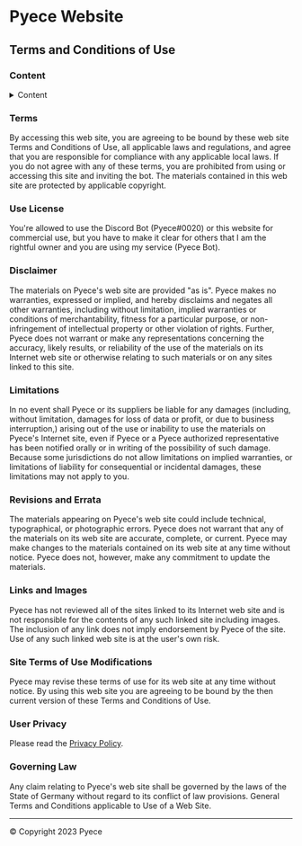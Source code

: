 # Pyece Website

## Terms and Conditions of Use

### Content

<details>
  <summary>Content</summary>

- [Terms](#terms)
- [Use License](#license)
- [Disclaimer](#disclaimer)
- [Limitations](#limitations)
- [Revisions and Errata](#revisions-errata)
- [Links and Images](#links-images)
- [Site Terms of Use Modifications](#modifications)
- [User Privacy](#privacy)
- [Governing Law](#law)

</details>

### Terms

By accessing this web site, you are agreeing to be bound by these web site Terms and Conditions of Use, all applicable laws and regulations, and agree that you are responsible for compliance with any applicable local laws. If you do not agree with any of these terms, you are prohibited from using or accessing this site and inviting the bot. The materials contained in this web site are protected by applicable copyright.

### Use License

You're allowed to use the Discord Bot (Pyece#0020) or this website for commercial use, but you have to make it clear for others that I am the rightful owner and you are using my service (Pyece Bot).

### Disclaimer

The materials on Pyece's web site are provided "as is". Pyece makes no warranties, expressed or implied, and hereby disclaims and negates all other warranties, including without limitation, implied warranties or conditions of merchantability, fitness for a particular purpose, or non-infringement of intellectual property or other violation of rights. Further, Pyece does not warrant or make any representations concerning the accuracy, likely results, or reliability of the use of the materials on its Internet web site or otherwise relating to such materials or on any sites linked to this site.

### Limitations

In no event shall Pyece or its suppliers be liable for any damages (including, without limitation, damages for loss of data or profit, or due to business interruption,) arising out of the use or inability to use the materials on Pyece's Internet site, even if Pyece or a Pyece authorized representative has been notified orally or in writing of the possibility of such damage. Because some jurisdictions do not allow limitations on implied warranties, or limitations of liability for consequential or incidental damages, these limitations may not apply to you.

### Revisions and Errata

The materials appearing on Pyece's web site could include technical, typographical, or photographic errors. Pyece does not warrant that any of the materials on its web site are accurate, complete, or current. Pyece may make changes to the materials contained on its web site at any time without notice. Pyece does not, however, make any commitment to update the materials.

### Links and Images

Pyece has not reviewed all of the sites linked to its Internet web site and is not responsible for the contents of any such linked site including images. The inclusion of any link does not imply endorsement by Pyece of the site. Use of any such linked web site is at the user's own risk.

### Site Terms of Use Modifications

Pyece may revise these terms of use for its web site at any time without notice. By using this web site you are agreeing to be bound by the then current version of these Terms and Conditions of Use.

### User Privacy

Please read the [Privacy Policy](https://github.com/atboez/pyece/privacy.md).

### Governing Law

Any claim relating to Pyece's web site shall be governed by the laws of the State of Germany without regard to its conflict of law provisions. General Terms and Conditions applicable to Use of a Web Site.

---

&copy; Copyright 2023 Pyece
